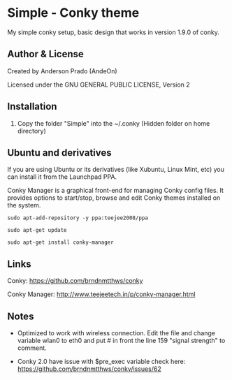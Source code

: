 Simple - Conky theme
=================================

My simple conky setup, basic design that works in version 1.9.0 of conky.

Author & License
-----------------
Created by Anderson Prado (AndeOn)

Licensed under the GNU GENERAL PUBLIC LICENSE, Version 2

Installation
------------
1. Copy the folder "Simple" into the ~/.conky (Hidden folder on home directory)

Ubuntu and derivatives
-----
If you are using Ubuntu or its derivatives (like Xubuntu, Linux Mint, etc) you can install it from the Launchpad PPA.

Conky Manager is a graphical front-end for managing Conky config files. It provides options to start/stop, browse and edit Conky themes installed on the system. 

`sudo apt-add-repository -y ppa:teejee2008/ppa`

`sudo apt-get update`

`sudo apt-get install conky-manager`

Links
-----

Conky: https://github.com/brndnmtthws/conky

Conky Manager: http://www.teejeetech.in/p/conky-manager.html

Notes
-----
- Optimized to work with wireless connection. Edit the file and change variable wlan0 to eth0 and put # in front the line 159 "signal strength" to comment.

- Conky 2.0 have issue with $pre_exec variable check here: https://github.com/brndnmtthws/conky/issues/62
